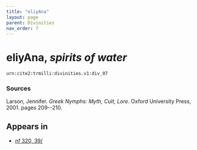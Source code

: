 ```yaml
---
title: "eliyAna"
layout: page
parent: Divinities
nav_order: 7
---
```


# eliyAna, *spirits of water*

`urn:cite2:trmilli:divinities.v1:div_07`


### Sources

Larson, Jennifer. *Greek Nymphs: Myth, Cult, Lore*. Oxford University Press, 2001. pages 209--210.


## Appears in

- [*nf* 320, 39/](../../Texts/nf_320)